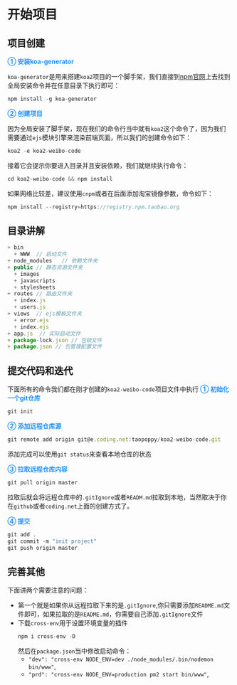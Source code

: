 # 开始项目

## 项目创建
<font color=#1E90FF>**① 安装koa-generator**</font>

`koa-generator`是用来搭建`koa2`项目的一个脚手架，我们直接到[npm官网](https://www.npmjs.com/package/koa-generator)上去找到全局安装命令并在任意目录下执行即可：
```javascript
npm install -g koa-generator
```

<font color=#1E90FF>**② 创建项目**</font>

因为全局安装了脚手架，现在我们的命令行当中就有`koa2`这个命令了，因为我们需要通过`ejs`模块引擎来渲染前端页面，所以我们的创建命令如下：
```javascript
koa2 -e koa2-weibo-code
```

接着它会提示你要进入目录并且安装依赖，我们就继续执行命令：
```javascript
cd koa2-weibo-code && npm install
```

如果网络比较差，建议使用`cnpm`或者在后面添加淘宝镜像参数，命令如下：
```javascript
npm install --registry=https://registry.npm.taobao.org
```

## 目录讲解
```javascript
+ bin
  + WWW  // 启动文件
+ node_modules   // 依赖文件夹
+ public // 静态资源文件夹
  + images
  + javascripts
  + stylesheets
+ routes // 路由文件夹
  + index.js
  + users.js
+ views  // ejs模板文件夹
  + error.ejs
  + index.ejs
+ app.js  // 实际启动文件
+ package-lock.json // 包锁文件
+ package.json // 包管理配置文件
```

## 提交代码和迭代
下面所有的命令我们都在刚才创建的`koa2-weibo-code`项目文件中执行
<font color=#1E90FF>**① 初始化一个git仓库**</font>  
```javascript
git init
```

<font color=#1E90FF>**② 添加远程仓库源**</font>  
```javascript
git remote add origin git@e.coding.net:taopoppy/koa2-weibo-code.git
```

添加完成可以使用`git status`来查看本地仓库的状态

<font color=#1E90FF>**③ 拉取远程仓库内容**</font>  
```javascript
git pull origin master
```
拉取后就会将远程仓库中的`.gitIgnore`或者`READM.md`拉取到本地，当然取决于你在`github`或者`coding.net`上面的创建方式了。

<font color=#1E90FF>**④ 提交**</font>  
```javascript
git add .
git commit -m "init project"
git push origin master
```

## 完善其他
下面讲两个需要注意的问题：
+ 第一个就是如果你从远程拉取下来的是`.gitIgnore`,你只需要添加`README.md`文件即可，如果拉取的是`README.md`，你需要自己添加`.gitIgnore`文件
+ 下载`cross-env`用于设置环境变量的插件
  ```javascript
  npm i cross-env -D
  ```
  然后在`package.json`当中修改启动命令： 
  + `"dev": "cross-env NODE_ENV=dev ./node_modules/.bin/nodemon bin/www"`,
  + `"prd": "cross-env NODE_ENV=production pm2 start bin/www"`,